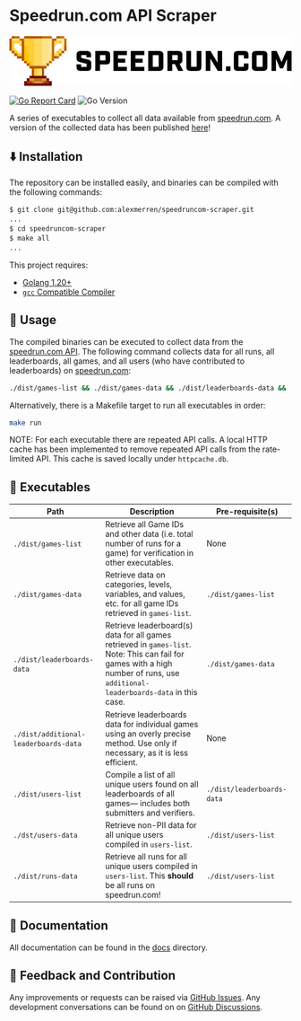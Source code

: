 # Speedrun.com API Scraper

<p align="center">
  <img src="docs/speedrun_com_logo.png" />
</p>

[![Go Report Card](https://goreportcard.com/badge/github.com/alexmerren/speedruncom-scraper)](https://goreportcard.com/report/github.com/alexmerren/speedruncom-scraper)
![Go Version](https://img.shields.io/badge/go%20version-%3E=1.23-61CFDD.svg?style=flat-square)

A series of executables to collect all data available from [speedrun.com](https://www.speedrun.com). A version of the collected data has been published [here](https://www.kaggle.com/datasets/alexmerren1/speedrun-com-data)!

## ⬇️  Installation


The repository can be installed easily, and binaries can be compiled with the following commands:

```bash
$ git clone git@github.com:alexmerren/speedruncom-scraper.git
...
$ cd speedruncom-scraper
$ make all
...
```

This project requires:

 * [Golang 1.20+](https://go.dev/dl/)
 * [`gcc` Compatible Compiler](https://gcc.gnu.org)

## 🚀 Usage

The compiled binaries can be executed to collect data from the [speedrun.com API](https://github.com/speedruncomorg/api). The following command collects data for all runs, all leaderboards, all games, and all users (who have contributed to leaderboards) on [speedrun.com](https://www.speedrun.com):

```bash
./dist/games-list && ./dist/games-data && ./dist/leaderboards-data && ./dist/users-list && ./dist/users-data && ./dist/runs-data
```

Alternatively, there is a Makefile target to run all executables in order:

```bash
make run
```

NOTE: For each executable there are repeated API calls. A local HTTP cache has been implemented to remove repeated API calls from the rate-limited API. This cache is saved locally under `httpcache.db`.

## 🏃 Executables

| Path                                  | Description                                                                                                        | Pre-requisite(s)           |
|---------------------------------------|--------------------------------------------------------------------------------------------------------------------|----------------------------|
| `./dist/games-list`                   | Retrieve all Game IDs and other data (i.e. total number of runs for a game) for verification in other executables. | None                       |
| `./dist/games-data`                   | Retrieve data on categories, levels, variables, and values, etc. for all game IDs retrieved in `games-list`.       | `./dist/games-list`        |
| `./dist/leaderboards-data`            | Retrieve leaderboard(s) data for all games retrieved in `games-list`. Note: This can fail for games with a high number of runs, use `additional-leaderboards-data` in this case. | `./dist/games-data` |
| `./dist/additional-leaderboards-data` | Retrieve leaderboards data for individual games using an overly precise method. Use only if necessary, as it is less efficient. | None |
| `./dist/users-list`                   | Compile a list of all unique users found on all leaderboards of all games— includes both submitters and verifiers. | `./dist/leaderboards-data` |
| `./dst/users-data`                    | Retrieve non-PII data for all unique users compiled in `users-list`.                                               | `./dist/users-list`        |
| `./dist/runs-data`                    | Retrieve all runs for all unique users compiled in `users-list`. This **should** be all runs on speedrun.com!      | `./dist/users-list`        |

## 📝 Documentation

All documentation can be found in the [docs](./docs/) directory.

## 💭 Feedback and Contribution

Any improvements or requests can be raised via [GitHub Issues](https://github.com/alexmerren/speedruncom-scraper/issues). Any development conversations can be found on on [GitHub Discussions](https://github.com/alexmerren/speedruncom-scraper/discussions).
